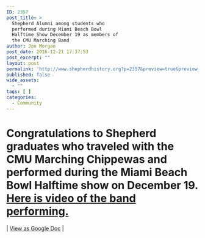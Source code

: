 ```yaml
---
ID: 2357
post_title: >
  Shepherd Alumni among students who
  performed during Miami Beach Bowl
  Halftime Show December 19 as members of
  the CMU Marching Band
author: Jon Morgan
post_date: 2016-12-21 17:37:53
post_excerpt: ""
layout: post
permalink: 'http://www.shepherdhistory.org?p=2357&preview=true&preview_id=2357'
published: false
wide_assets:
  - ""
tags: [ ]
categories:
  - Community
---
```

<h1>Congratulations to Shepherd graduates who traveled with the CMU Marching Chippewas and performed during the Miami Beach Bowl Halftime show on December 19. <a href="https://chipcast.hosted.panopto.com/Panopto/Pages/Viewer.aspx?id=5ebc84df-46bc-48c0-8163-913634101126">Here is video of the band performing.</a></h1>
| <a href="https://docs.google.com/document/d/15YJYMvzPbXf2206zUW5DEfpw6rLnxseVzlti7JhsYZ0/edit?usp=sharing">View as Google Doc</a> |